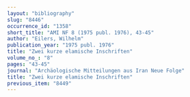 ```yaml
---
layout: "bibliography"
slug: "8446"
occurrence_id: "1358"
short_title: "AMI NF 8 (1975 publ. 1976), 43-45"
author: "Eilers, Wilhelm"
publication_year: "1975 publ. 1976"
title: "Zwei kurze elamische Inschriften"
volume_no_: "8"
pages: "43-45"
journal: "Archäologische Mitteilungen aus Iran Neue Folge"
title: "Zwei kurze elamische Inschriften"
previous_item: "8449"
---
```


